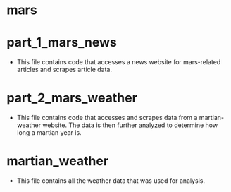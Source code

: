 # mars

# part_1_mars_news 
- This file contains code that accesses a news website for mars-related articles and scrapes article data.

# part_2_mars_weather
- This file contains code that accesses and scrapes data from a martian-weather website. The data is then further analyzed to determine how long a martian year is.

# martian_weather
- This file contains all the weather data that was used for analysis.
